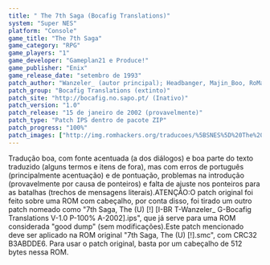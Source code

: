 ```yaml
---
title: " The 7th Saga (Bocafig Translations)"
system: "Super NES"
platform: "Console"
game_title: "The 7th Saga"
game_category: "RPG"
game_players: "1"
game_developer: "Gameplan21 e Produce!"
game_publisher: "Enix"
game_release_date: "setembro de 1993"
patch_author: "Wanzeler_ (autor principal); Headbanger, Majin_Boo, RoManiac, Tuatha_d._Danann, Cecil e PiCcoLo_SaN (testadores)"
patch_group: "Bocafig Translations (extinto)"
patch_site: "http://bocafig.no.sapo.pt/ (Inativo)"
patch_version: "1.0"
patch_release: "15 de janeiro de 2002 (provavelmente)"
patch_type: "Patch IPS dentro de pacote ZIP"
patch_progress: "100%"
patch_images: ["http://img.romhackers.org/traducoes/%5BSNES%5D%20The%207th%20Saga%20-%20Bocafig%20Translations%20-%201.png","http://img.romhackers.org/traducoes/%5BSNES%5D%20The%207th%20Saga%20-%20Bocafig%20Translations%20-%202.png","http://img.romhackers.org/traducoes/%5BSNES%5D%20The%207th%20Saga%20-%20Bocafig%20Translations%20-%203.png"]
---
```

Tradução boa, com fonte acentuada (a dos diálogos) e boa parte do texto traduzido (alguns termos e itens de fora), mas com erros de português (principalmente acentuação) e de pontuação, problemas na introdução (provavelmente por causa de ponteiros) e falta de ajuste nos ponteiros para as batalhas (trechos de mensagens literais).ATENÇÃO:O patch original foi feito sobre uma ROM com cabeçalho, por conta disso, foi tirado um outro patch nomeado como "7th Saga, The (U) [!] [I-BR T-Wanzeler_ G-Bocafig Translations V-1.0 P-100% A-2002].ips", que já serve para uma ROM considerada "good dump" (sem modificações).Este patch mencionado deve ser aplicado na ROM original "7th Saga, The (U) [!].smc", com CRC32 B3ABDDE6. Para usar o patch original, basta por um cabeçalho de 512 bytes nessa ROM.